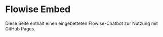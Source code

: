 # Flowise Embed

Diese Seite enthält einen eingebetteten Flowise-Chatbot zur Nutzung mit GitHub Pages.